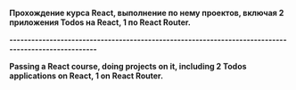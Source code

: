 **Прохождение курса React, выполнение по нему проектов, включая 2 приложения Todos на React, 1 по React Router.**

**----------------------------------------------------------------------------------------------------**

**Passing a React course, doing projects on it, including 2 Todos applications on React, 1 on React Router.**
